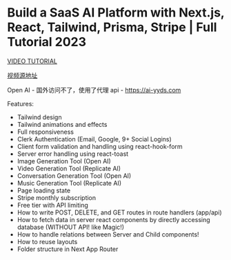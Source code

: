 # Build a SaaS AI Platform with Next.js, React, Tailwind, Prisma, Stripe | Full Tutorial 2023

[VIDEO TUTORIAL](https://www.youtube.com/watch?v=ffJ38dBzrlY)

[视频源地址](https://github.com/AntonioErdeljac/next13-ai-saas)

Open AI - 国外访问不了，使用了代理 api - https://ai-yyds.com

Features:

- Tailwind design
- Tailwind animations and effects
- Full responsiveness
- Clerk Authentication (Email, Google, 9+ Social Logins)
- Client form validation and handling using react-hook-form
- Server error handling using react-toast
- Image Generation Tool (Open AI)
- Video Generation Tool (Replicate AI)
- Conversation Generation Tool (Open AI)
- Music Generation Tool (Replicate AI)
- Page loading state
- Stripe monthly subscription
- Free tier with API limiting
- How to write POST, DELETE, and GET routes in route handlers (app/api)
- How to fetch data in server react components by directly accessing database (WITHOUT API! like Magic!)
- How to handle relations between Server and Child components!
- How to reuse layouts
- Folder structure in Next App Router
